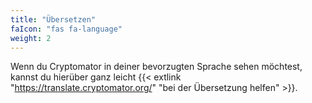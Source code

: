 ```yaml
---
title: "Übersetzen"
faIcon: "fas fa-language"
weight: 2
---
```


Wenn du Cryptomator in deiner bevorzugten Sprache sehen möchtest, kannst du hierüber ganz leicht {{< extlink "https://translate.cryptomator.org/" "bei der Übersetzung helfen"  >}}.
